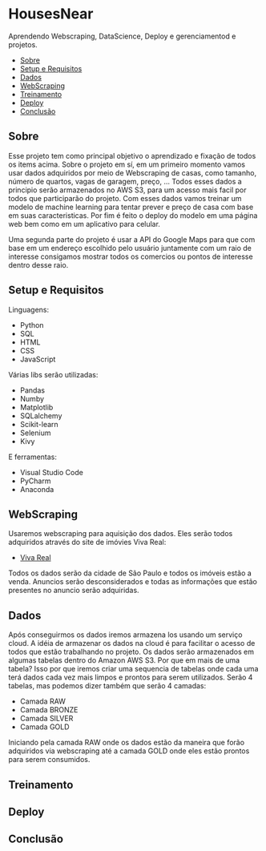 # HousesNear
Aprendendo Webscraping, DataScience, Deploy e gerenciamentod e projetos.

- [Sobre](#sobre)
- [Setup e Requisitos](#setup-e-requisitos)
- [Dados](#dados)
- [WebScraping](#webscraping)
- [Treinamento](#treinamento)
- [Deploy](#deploy)
- [Conclusão](#conclusao)

## Sobre
Esse projeto tem como principal objetivo o aprendizado e fixação de todos os items acima.
Sobre o projeto em sí, em um primeiro momento vamos usar dados adquiridos por meio de Webscraping de casas, como tamanho, número de quartos, vagas de garagem, preço, ...
Todos esses dados a principio serão armazenados no AWS S3, para um acesso mais facil por todos que participarão do projeto.
Com esses dados vamos treinar um modelo de machine learning para tentar prever e preço de casa com base em suas caracteristicas.
Por fim é feito o deploy do modelo em uma página web bem como em um aplicativo para celular.

Uma segunda parte do projeto é usar a API do Google Maps para que com base em um endereço escolhido pelo usuário juntamente com um raio de interesse consigamos mostrar todos os comercios ou pontos de interesse dentro desse raio.

## Setup e Requisitos
Linguagens:

* Python
* SQL
* HTML
* CSS
* JavaScript

Várias libs serão utilizadas:

* Pandas
* Numby
* Matplotlib
* SQLalchemy
* Scikit-learn
* Selenium
* Kivy

E ferramentas:

* Visual Studio Code
* PyCharm
* Anaconda

## WebScraping
Usaremos webscraping para aquisição dos dados. Eles serão todos adquiridos através do site de imóvies Viva Real:

- [Viva Real](https://www.vivareal.com.br/venda/sp/sao-paulo/apartamento_residencial/)

Todos os dados serão da cidade de São Paulo e todos os imóveis estão a venda.
Anuncios serão desconsiderados e todas as informações que estão presentes no anuncio serão adquiridas.

## Dados
Após conseguirmos os dados iremos armazena los usando um serviço cloud.
A idéia de armazenar os dados na cloud é para facilitar o acesso de todos que estão trabalhando no projeto.
Os dados serão armazenados em algumas tabelas dentro do Amazon AWS S3. Por que em mais de uma tabela?
Isso por que iremos criar uma sequencia de tabelas onde cada uma terá dados cada vez mais limpos e prontos para serem utilizados. 
Serão 4 tabelas, mas podemos dizer também que serão 4 camadas:

* Camada RAW
* Camada BRONZE
* Camada SILVER
* Camada GOLD

Iniciando pela camada RAW onde os dados estão da maneira que forão adquiridos via webscraping até a camada GOLD onde eles estão prontos para serem consumidos.

## Treinamento

## Deploy

## Conclusão

